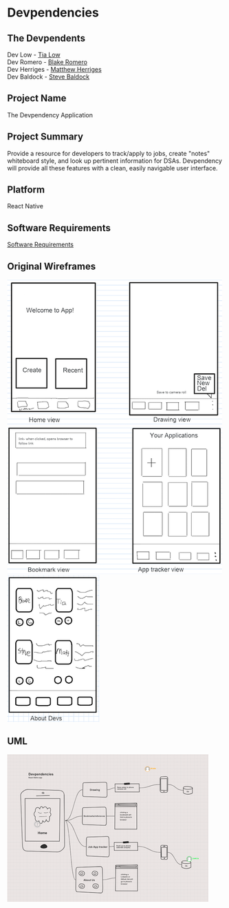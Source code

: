 # Devpendencies

## The Devpendents

Dev Low - [Tia Low](https://www.linkedin.com/in/tia-low/)   
Dev Romero - [Blake Romero](https://github.com/blakerom)   
Dev Herriges - [Matthew Herriges](https://github.com/herrigesmt)   
Dev Baldock - [Steve Baldock](https://github.com/SBALDOCK)

## Project Name

The Devpendency Application

## Project Summary

Provide a resource for developers to track/apply to jobs, create "notes" whiteboard style, and look up pertinent information for DSAs. Devpendency will provide all these features with a clean, easily navigable user interface.

## Platform

React Native

## Software Requirements

[Software Requirements](requirements.md)

## Original Wireframes

![wireframe1](Assets/wireframe1.png)
![wireframe2](Assets/wireframe2.png)
![wireframe3](Assets/wireframe3.png)

## UML

![domain-model](Assets/uml.png)
